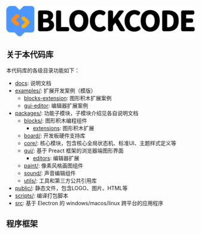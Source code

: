 ![](docs/_media/bar.png 'BlockCode Playgrounds')

## 关于本代码库

本代码库的各级目录功能如下：

- [docs](docs/): 说明文档
- [examples/](examples/): 扩展开发案例（模版）
  - [blocks-extension](examples/blocks-extension/): 图形积木扩展案例
  - [gui-editor](examples/gui-editor/): 编辑器扩展案例
- [packages/](packages/): 功能子模块，子模块介绍见各自说明文档
  - [blocks/](packages/blocks/): 图形积木编程组件
    - [extensions](packages/blocks/extensions): 图形积木扩展
  - [board/](packages/board/): 开发板硬件支持库
  - [core/](packages/core/): 核心模块，包含核心全局状态机、标准UI、主题样式定义等
  - [gui/](packages/gui/): 基于 Preact 框架的浏览器端图形界面
    - [editors](packages/gui/editors): 编辑器扩展
  - [paint/](packages/paint/): 像素风格画图组件
  - [sound/](packages/sound/): 声音编辑组件
  - [utils/](packages/utils/): 工具和第三方公共引用库
- [public/](public/): 静态文件，包含LOGO、图片、HTML等
- [scripts/](scripts/): 编译打包脚本
- [src](src/): 基于 Electron 的 windows/macos/linux 跨平台的应用程序

## 程序框架
